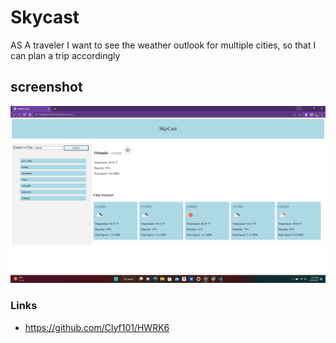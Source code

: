 # Skycast
AS A traveler I want to see the weather outlook for multiple cities, so that I can plan a trip accordingly
## screenshot
![Alt text](Screenshot%202023-02-23%20082353.png)
### Links
- https://github.com/Clyf101/HWRK6
